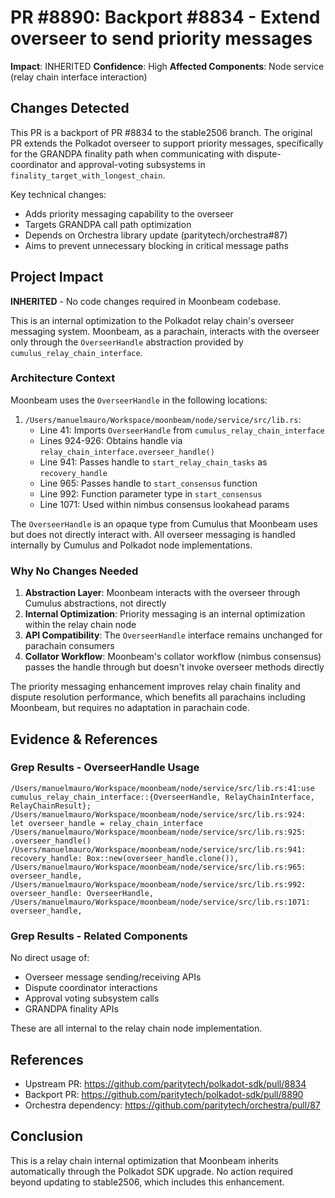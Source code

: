 # PR #8890: Backport #8834 - Extend overseer to send priority messages

**Impact**: INHERITED
**Confidence**: High
**Affected Components**: Node service (relay chain interface interaction)

## Changes Detected

This PR is a backport of PR #8834 to the stable2506 branch. The original PR extends the Polkadot overseer to support priority messages, specifically for the GRANDPA finality path when communicating with dispute-coordinator and approval-voting subsystems in `finality_target_with_longest_chain`.

Key technical changes:
- Adds priority messaging capability to the overseer
- Targets GRANDPA call path optimization
- Depends on Orchestra library update (paritytech/orchestra#87)
- Aims to prevent unnecessary blocking in critical message paths

## Project Impact

**INHERITED** - No code changes required in Moonbeam codebase.

This is an internal optimization to the Polkadot relay chain's overseer messaging system. Moonbeam, as a parachain, interacts with the overseer only through the `OverseerHandle` abstraction provided by `cumulus_relay_chain_interface`.

### Architecture Context

Moonbeam uses the `OverseerHandle` in the following locations:

1. `/Users/manuelmauro/Workspace/moonbeam/node/service/src/lib.rs`:
   - Line 41: Imports `OverseerHandle` from `cumulus_relay_chain_interface`
   - Lines 924-926: Obtains handle via `relay_chain_interface.overseer_handle()`
   - Line 941: Passes handle to `start_relay_chain_tasks` as `recovery_handle`
   - Line 965: Passes handle to `start_consensus` function
   - Line 992: Function parameter type in `start_consensus`
   - Line 1071: Used within nimbus consensus lookahead params

The `OverseerHandle` is an opaque type from Cumulus that Moonbeam uses but does not directly interact with. All overseer messaging is handled internally by Cumulus and Polkadot node implementations.

### Why No Changes Needed

1. **Abstraction Layer**: Moonbeam interacts with the overseer through Cumulus abstractions, not directly
2. **Internal Optimization**: Priority messaging is an internal optimization within the relay chain node
3. **API Compatibility**: The `OverseerHandle` interface remains unchanged for parachain consumers
4. **Collator Workflow**: Moonbeam's collator workflow (nimbus consensus) passes the handle through but doesn't invoke overseer methods directly

The priority messaging enhancement improves relay chain finality and dispute resolution performance, which benefits all parachains including Moonbeam, but requires no adaptation in parachain code.

## Evidence & References

### Grep Results - OverseerHandle Usage
```
/Users/manuelmauro/Workspace/moonbeam/node/service/src/lib.rs:41:use cumulus_relay_chain_interface::{OverseerHandle, RelayChainInterface, RelayChainResult};
/Users/manuelmauro/Workspace/moonbeam/node/service/src/lib.rs:924:	let overseer_handle = relay_chain_interface
/Users/manuelmauro/Workspace/moonbeam/node/service/src/lib.rs:925:		.overseer_handle()
/Users/manuelmauro/Workspace/moonbeam/node/service/src/lib.rs:941:		recovery_handle: Box::new(overseer_handle.clone()),
/Users/manuelmauro/Workspace/moonbeam/node/service/src/lib.rs:965:			overseer_handle,
/Users/manuelmauro/Workspace/moonbeam/node/service/src/lib.rs:992:	overseer_handle: OverseerHandle,
/Users/manuelmauro/Workspace/moonbeam/node/service/src/lib.rs:1071:				overseer_handle,
```

### Grep Results - Related Components
No direct usage of:
- Overseer message sending/receiving APIs
- Dispute coordinator interactions
- Approval voting subsystem calls
- GRANDPA finality APIs

These are all internal to the relay chain node implementation.

## References

- Upstream PR: https://github.com/paritytech/polkadot-sdk/pull/8834
- Backport PR: https://github.com/paritytech/polkadot-sdk/pull/8890
- Orchestra dependency: https://github.com/paritytech/orchestra/pull/87

## Conclusion

This is a relay chain internal optimization that Moonbeam inherits automatically through the Polkadot SDK upgrade. No action required beyond updating to stable2506, which includes this enhancement.
